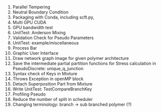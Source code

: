 1. Parallel Tempering
2. Neutral Boundary Condition
6. Packaging with Conda, including scft.py,
7. Multi GPU CUDA
8. GPU bandwidth test
9. UnitTest: Anderson Mixing
10. Validation Check for Pseudo Parameters
11. UnitTest: example/miscellaneous
16. Process Bar
20. Graphic User Interface
24. Draw network graph image for given polymer architecture
25. Save the intermediate partial partition functions for Stress calculation in PseudoDiscrete: unique_q_junction
27. Syntax check of Keys in Mixture 
31. Throws Exception in openMP block
34. Detach Superposition Part from Mixture
35. Write UnitTest: TestCompareBranchKey
36. Profiling Pseudo
37. Reduce the number of split in scheduler
38. Changing terminology: branch -> sub branched polymer (?)